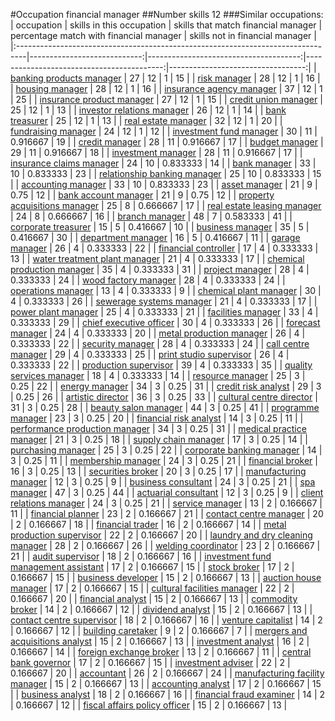 #Occupation financial manager
##Number skills 12
###Similar occupations:
| occupation                                                                      |   skills in this occupation |   skills that match financial manager |   percentage match with financial manager |   skills not in financial manager |
|:--------------------------------------------------------------------------------|----------------------------:|--------------------------------------:|------------------------------------------:|----------------------------------:|
| [banking products manager](banking_products_manager.md)                         |                          27 |                                    12 |                                  1        |                                15 |
| [risk manager](risk_manager.md)                                                 |                          28 |                                    12 |                                  1        |                                16 |
| [housing manager](housing_manager.md)                                           |                          28 |                                    12 |                                  1        |                                16 |
| [insurance agency manager](insurance_agency_manager.md)                         |                          37 |                                    12 |                                  1        |                                25 |
| [insurance product manager](insurance_product_manager.md)                       |                          27 |                                    12 |                                  1        |                                15 |
| [credit union manager](credit_union_manager.md)                                 |                          25 |                                    12 |                                  1        |                                13 |
| [investor relations manager](investor_relations_manager.md)                     |                          26 |                                    12 |                                  1        |                                14 |
| [bank treasurer](bank_treasurer.md)                                             |                          25 |                                    12 |                                  1        |                                13 |
| [real estate manager](real_estate_manager.md)                                   |                          32 |                                    12 |                                  1        |                                20 |
| [fundraising manager](fundraising_manager.md)                                   |                          24 |                                    12 |                                  1        |                                12 |
| [investment fund manager](investment_fund_manager.md)                           |                          30 |                                    11 |                                  0.916667 |                                19 |
| [credit manager](credit_manager.md)                                             |                          28 |                                    11 |                                  0.916667 |                                17 |
| [budget manager](budget_manager.md)                                             |                          29 |                                    11 |                                  0.916667 |                                18 |
| [investment manager](investment_manager.md)                                     |                          28 |                                    11 |                                  0.916667 |                                17 |
| [insurance claims manager](insurance_claims_manager.md)                         |                          24 |                                    10 |                                  0.833333 |                                14 |
| [bank manager](bank_manager.md)                                                 |                          33 |                                    10 |                                  0.833333 |                                23 |
| [relationship banking manager](relationship_banking_manager.md)                 |                          25 |                                    10 |                                  0.833333 |                                15 |
| [accounting manager](accounting_manager.md)                                     |                          33 |                                    10 |                                  0.833333 |                                23 |
| [asset manager](asset_manager.md)                                               |                          21 |                                     9 |                                  0.75     |                                12 |
| [bank account manager](bank_account_manager.md)                                 |                          21 |                                     9 |                                  0.75     |                                12 |
| [property acquisitions manager](property_acquisitions_manager.md)               |                          25 |                                     8 |                                  0.666667 |                                17 |
| [real estate leasing manager](real_estate_leasing_manager.md)                   |                          24 |                                     8 |                                  0.666667 |                                16 |
| [branch manager](branch_manager.md)                                             |                          48 |                                     7 |                                  0.583333 |                                41 |
| [corporate treasurer](corporate_treasurer.md)                                   |                          15 |                                     5 |                                  0.416667 |                                10 |
| [business manager](business_manager.md)                                         |                          35 |                                     5 |                                  0.416667 |                                30 |
| [department manager](department_manager.md)                                     |                          16 |                                     5 |                                  0.416667 |                                11 |
| [garage manager](garage_manager.md)                                             |                          26 |                                     4 |                                  0.333333 |                                22 |
| [financial controller](financial_controller.md)                                 |                          17 |                                     4 |                                  0.333333 |                                13 |
| [water treatment plant manager](water_treatment_plant_manager.md)               |                          21 |                                     4 |                                  0.333333 |                                17 |
| [chemical production manager](chemical_production_manager.md)                   |                          35 |                                     4 |                                  0.333333 |                                31 |
| [project manager](project_manager.md)                                           |                          28 |                                     4 |                                  0.333333 |                                24 |
| [wood factory manager](wood_factory_manager.md)                                 |                          28 |                                     4 |                                  0.333333 |                                24 |
| [operations manager](operations_manager.md)                                     |                          13 |                                     4 |                                  0.333333 |                                 9 |
| [chemical plant manager](chemical_plant_manager.md)                             |                          30 |                                     4 |                                  0.333333 |                                26 |
| [sewerage systems manager](sewerage_systems_manager.md)                         |                          21 |                                     4 |                                  0.333333 |                                17 |
| [power plant manager](power_plant_manager.md)                                   |                          25 |                                     4 |                                  0.333333 |                                21 |
| [facilities manager](facilities_manager.md)                                     |                          33 |                                     4 |                                  0.333333 |                                29 |
| [chief executive officer](chief_executive_officer.md)                           |                          30 |                                     4 |                                  0.333333 |                                26 |
| [forecast manager](forecast_manager.md)                                         |                          24 |                                     4 |                                  0.333333 |                                20 |
| [metal production manager](metal_production_manager.md)                         |                          26 |                                     4 |                                  0.333333 |                                22 |
| [security manager](security_manager.md)                                         |                          28 |                                     4 |                                  0.333333 |                                24 |
| [call centre manager](call_centre_manager.md)                                   |                          29 |                                     4 |                                  0.333333 |                                25 |
| [print studio supervisor](print_studio_supervisor.md)                           |                          26 |                                     4 |                                  0.333333 |                                22 |
| [production supervisor](production_supervisor.md)                               |                          39 |                                     4 |                                  0.333333 |                                35 |
| [quality services manager](quality_services_manager.md)                         |                          18 |                                     4 |                                  0.333333 |                                14 |
| [resource manager](resource_manager.md)                                         |                          25 |                                     3 |                                  0.25     |                                22 |
| [energy manager](energy_manager.md)                                             |                          34 |                                     3 |                                  0.25     |                                31 |
| [credit risk analyst](credit_risk_analyst.md)                                   |                          29 |                                     3 |                                  0.25     |                                26 |
| [artistic director](artistic_director.md)                                       |                          36 |                                     3 |                                  0.25     |                                33 |
| [cultural centre director](cultural_centre_director.md)                         |                          31 |                                     3 |                                  0.25     |                                28 |
| [beauty salon manager](beauty_salon_manager.md)                                 |                          44 |                                     3 |                                  0.25     |                                41 |
| [programme manager](programme_manager.md)                                       |                          23 |                                     3 |                                  0.25     |                                20 |
| [financial risk analyst](financial_risk_analyst.md)                             |                          14 |                                     3 |                                  0.25     |                                11 |
| [performance production manager](performance_production_manager.md)             |                          34 |                                     3 |                                  0.25     |                                31 |
| [medical practice manager](medical_practice_manager.md)                         |                          21 |                                     3 |                                  0.25     |                                18 |
| [supply chain manager](supply_chain_manager.md)                                 |                          17 |                                     3 |                                  0.25     |                                14 |
| [purchasing manager](purchasing_manager.md)                                     |                          25 |                                     3 |                                  0.25     |                                22 |
| [corporate banking manager](corporate_banking_manager.md)                       |                          14 |                                     3 |                                  0.25     |                                11 |
| [membership manager](membership_manager.md)                                     |                          24 |                                     3 |                                  0.25     |                                21 |
| [financial broker](financial_broker.md)                                         |                          16 |                                     3 |                                  0.25     |                                13 |
| [securities broker](securities_broker.md)                                       |                          20 |                                     3 |                                  0.25     |                                17 |
| [manufacturing manager](manufacturing_manager.md)                               |                          12 |                                     3 |                                  0.25     |                                 9 |
| [business consultant](business_consultant.md)                                   |                          24 |                                     3 |                                  0.25     |                                21 |
| [spa manager](spa_manager.md)                                                   |                          47 |                                     3 |                                  0.25     |                                44 |
| [actuarial consultant](actuarial_consultant.md)                                 |                          12 |                                     3 |                                  0.25     |                                 9 |
| [client relations manager](client_relations_manager.md)                         |                          24 |                                     3 |                                  0.25     |                                21 |
| [service manager](service_manager.md)                                           |                          13 |                                     2 |                                  0.166667 |                                11 |
| [financial planner](financial_planner.md)                                       |                          23 |                                     2 |                                  0.166667 |                                21 |
| [contact centre manager](contact_centre_manager.md)                             |                          20 |                                     2 |                                  0.166667 |                                18 |
| [financial trader](financial_trader.md)                                         |                          16 |                                     2 |                                  0.166667 |                                14 |
| [metal production supervisor](metal_production_supervisor.md)                   |                          22 |                                     2 |                                  0.166667 |                                20 |
| [laundry and dry cleaning manager](laundry_and_dry_cleaning_manager.md)         |                          28 |                                     2 |                                  0.166667 |                                26 |
| [welding coordinator](welding_coordinator.md)                                   |                          23 |                                     2 |                                  0.166667 |                                21 |
| [audit supervisor](audit_supervisor.md)                                         |                          18 |                                     2 |                                  0.166667 |                                16 |
| [investment fund management assistant](investment_fund_management_assistant.md) |                          17 |                                     2 |                                  0.166667 |                                15 |
| [stock broker](stock_broker.md)                                                 |                          17 |                                     2 |                                  0.166667 |                                15 |
| [business developer](business_developer.md)                                     |                          15 |                                     2 |                                  0.166667 |                                13 |
| [auction house manager](auction_house_manager.md)                               |                          17 |                                     2 |                                  0.166667 |                                15 |
| [cultural facilities manager](cultural_facilities_manager.md)                   |                          22 |                                     2 |                                  0.166667 |                                20 |
| [financial analyst](financial_analyst.md)                                       |                          15 |                                     2 |                                  0.166667 |                                13 |
| [commodity broker](commodity_broker.md)                                         |                          14 |                                     2 |                                  0.166667 |                                12 |
| [dividend analyst](dividend_analyst.md)                                         |                          15 |                                     2 |                                  0.166667 |                                13 |
| [contact centre supervisor](contact_centre_supervisor.md)                       |                          18 |                                     2 |                                  0.166667 |                                16 |
| [venture capitalist](venture_capitalist.md)                                     |                          14 |                                     2 |                                  0.166667 |                                12 |
| [building caretaker](building_caretaker.md)                                     |                           9 |                                     2 |                                  0.166667 |                                 7 |
| [mergers and acquisitions analyst](mergers_and_acquisitions_analyst.md)         |                          15 |                                     2 |                                  0.166667 |                                13 |
| [investment analyst](investment_analyst.md)                                     |                          16 |                                     2 |                                  0.166667 |                                14 |
| [foreign exchange broker](foreign_exchange_broker.md)                           |                          13 |                                     2 |                                  0.166667 |                                11 |
| [central bank governor](central_bank_governor.md)                               |                          17 |                                     2 |                                  0.166667 |                                15 |
| [investment adviser](investment_adviser.md)                                     |                          22 |                                     2 |                                  0.166667 |                                20 |
| [accountant](accountant.md)                                                     |                          26 |                                     2 |                                  0.166667 |                                24 |
| [manufacturing facility manager](manufacturing_facility_manager.md)             |                          15 |                                     2 |                                  0.166667 |                                13 |
| [accounting analyst](accounting_analyst.md)                                     |                          17 |                                     2 |                                  0.166667 |                                15 |
| [business analyst](business_analyst.md)                                         |                          18 |                                     2 |                                  0.166667 |                                16 |
| [financial fraud examiner](financial_fraud_examiner.md)                         |                          14 |                                     2 |                                  0.166667 |                                12 |
| [fiscal affairs policy officer](fiscal_affairs_policy_officer.md)               |                          15 |                                     2 |                                  0.166667 |                                13 |
